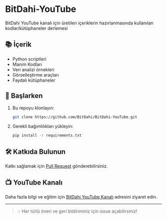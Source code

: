 # BitDahi-YouTube
BitDahi YouTube kanalı için üretilen içeriklerin hazırlanmasında kullanılan kodlar/kütüphaneler derlemesi
  
## 📚 İçerik

- Python scriptleri
- Manim Kodları
- Veri analizi örnekleri
- Görselleştirme araçları
- Faydalı kütüphaneler

## 🚀 Başlarken

1. Bu repoyu klonlayın:
   ```bash
   git clone https://github.com/BitDahi/BitDahi-YouTube.git
   ```
2. Gerekli bağımlılıkları yükleyin:
   ```bash
   pip install -r requirements.txt
   ```

## 🛠️ Katkıda Bulunun

Katkı sağlamak için [Pull Request](https://github.com/BitDahi/BitDahi-YouTube/pulls) gönderebilirsiniz.

## 📺 YouTube Kanalı
 
Daha fazla bilgi ve eğitim için [BitDahi YouTube Kanalı](https://www.youtube.com/@BitDahi) adresini ziyaret edin.

---

> 💡 Her türlü öneri ve geri bildiriminiz için issue açabilirsiniz!
